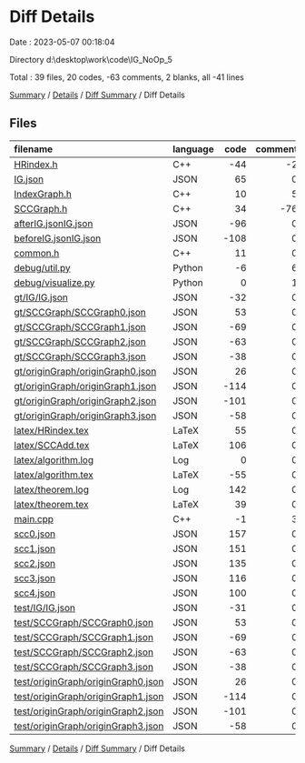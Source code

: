 # Diff Details

Date : 2023-05-07 00:18:04

Directory d:\\desktop\\work\\code\\IG_NoOp_5

Total : 39 files,  20 codes, -63 comments, 2 blanks, all -41 lines

[Summary](results.md) / [Details](details.md) / [Diff Summary](diff.md) / Diff Details

## Files
| filename | language | code | comment | blank | total |
| :--- | :--- | ---: | ---: | ---: | ---: |
| [HRindex.h](/HRindex.h) | C++ | -44 | -2 | -1 | -47 |
| [IG.json](/IG.json) | JSON | 65 | 0 | 1 | 66 |
| [IndexGraph.h](/IndexGraph.h) | C++ | 10 | 5 | -3 | 12 |
| [SCCGraph.h](/SCCGraph.h) | C++ | 34 | -76 | 2 | -40 |
| [afterIG.jsonIG.json](/afterIG.jsonIG.json) | JSON | -96 | 0 | -1 | -97 |
| [beforeIG.jsonIG.json](/beforeIG.jsonIG.json) | JSON | -108 | 0 | -1 | -109 |
| [common.h](/common.h) | C++ | 11 | 0 | 1 | 12 |
| [debug/util.py](/debug/util.py) | Python | -6 | 6 | 0 | 0 |
| [debug/visualize.py](/debug/visualize.py) | Python | 0 | 1 | 0 | 1 |
| [gt/IG/IG.json](/gt/IG/IG.json) | JSON | -32 | 0 | 0 | -32 |
| [gt/SCCGraph/SCCGraph0.json](/gt/SCCGraph/SCCGraph0.json) | JSON | 53 | 0 | 0 | 53 |
| [gt/SCCGraph/SCCGraph1.json](/gt/SCCGraph/SCCGraph1.json) | JSON | -69 | 0 | -1 | -70 |
| [gt/SCCGraph/SCCGraph2.json](/gt/SCCGraph/SCCGraph2.json) | JSON | -63 | 0 | -1 | -64 |
| [gt/SCCGraph/SCCGraph3.json](/gt/SCCGraph/SCCGraph3.json) | JSON | -38 | 0 | -1 | -39 |
| [gt/originGraph/originGraph0.json](/gt/originGraph/originGraph0.json) | JSON | 26 | 0 | 0 | 26 |
| [gt/originGraph/originGraph1.json](/gt/originGraph/originGraph1.json) | JSON | -114 | 0 | -1 | -115 |
| [gt/originGraph/originGraph2.json](/gt/originGraph/originGraph2.json) | JSON | -101 | 0 | -1 | -102 |
| [gt/originGraph/originGraph3.json](/gt/originGraph/originGraph3.json) | JSON | -58 | 0 | -1 | -59 |
| [latex/HRindex.tex](/latex/HRindex.tex) | LaTeX | 55 | 0 | 6 | 61 |
| [latex/SCCAdd.tex](/latex/SCCAdd.tex) | LaTeX | 106 | 0 | 7 | 113 |
| [latex/algorithm.log](/latex/algorithm.log) | Log | 0 | 0 | -2 | -2 |
| [latex/algorithm.tex](/latex/algorithm.tex) | LaTeX | -55 | 0 | -6 | -61 |
| [latex/theorem.log](/latex/theorem.log) | Log | 142 | 0 | 1 | 143 |
| [latex/theorem.tex](/latex/theorem.tex) | LaTeX | 39 | 0 | 5 | 44 |
| [main.cpp](/main.cpp) | C++ | -1 | 3 | 0 | 2 |
| [scc0.json](/scc0.json) | JSON | 157 | 0 | 1 | 158 |
| [scc1.json](/scc1.json) | JSON | 151 | 0 | 1 | 152 |
| [scc2.json](/scc2.json) | JSON | 135 | 0 | 1 | 136 |
| [scc3.json](/scc3.json) | JSON | 116 | 0 | 1 | 117 |
| [scc4.json](/scc4.json) | JSON | 100 | 0 | 1 | 101 |
| [test/IG/IG.json](/test/IG/IG.json) | JSON | -31 | 0 | 0 | -31 |
| [test/SCCGraph/SCCGraph0.json](/test/SCCGraph/SCCGraph0.json) | JSON | 53 | 0 | 0 | 53 |
| [test/SCCGraph/SCCGraph1.json](/test/SCCGraph/SCCGraph1.json) | JSON | -69 | 0 | -1 | -70 |
| [test/SCCGraph/SCCGraph2.json](/test/SCCGraph/SCCGraph2.json) | JSON | -63 | 0 | -1 | -64 |
| [test/SCCGraph/SCCGraph3.json](/test/SCCGraph/SCCGraph3.json) | JSON | -38 | 0 | -1 | -39 |
| [test/originGraph/originGraph0.json](/test/originGraph/originGraph0.json) | JSON | 26 | 0 | 0 | 26 |
| [test/originGraph/originGraph1.json](/test/originGraph/originGraph1.json) | JSON | -114 | 0 | -1 | -115 |
| [test/originGraph/originGraph2.json](/test/originGraph/originGraph2.json) | JSON | -101 | 0 | -1 | -102 |
| [test/originGraph/originGraph3.json](/test/originGraph/originGraph3.json) | JSON | -58 | 0 | -1 | -59 |

[Summary](results.md) / [Details](details.md) / [Diff Summary](diff.md) / Diff Details
